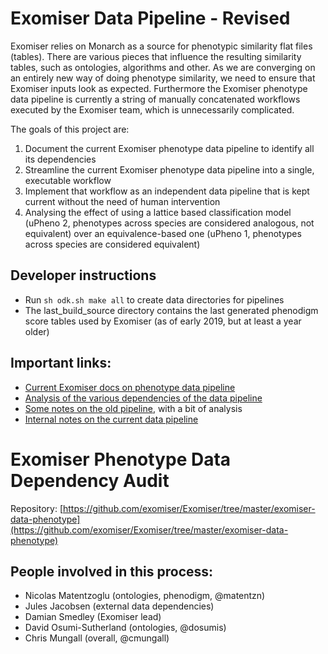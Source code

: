 # Exomiser Data Pipeline - Revised

Exomiser relies on Monarch as a source for phenotypic similarity flat files (tables). There are various pieces
that influence the resulting similarity tables, such as ontologies, algorithms and other. As we are converging on 
an entirely new way of doing phenotype similarity, we need to ensure that Exomiser inputs look as expected. Furthermore
the Exomiser phenotype data pipeline is currently a string of manually concatenated workflows executed by
the Exomiser team, which is unnecessarily complicated.

The goals of this project are:

1. Document the current Exomiser phenotype data pipeline to identify all its dependencies
2. Streamline the current Exomiser phenotype data pipeline into a single, executable workflow
3. Implement that workflow as an independent data pipeline that is kept current without the need of human intervention
4. Analysing the effect of using a lattice based classification model (uPheno 2, phenotypes across species are considered analogous, not equivalent) over an equivalence-based one (uPheno 1, phenotypes across species are considered equivalent)

## Developer instructions

- Run `sh odk.sh make all` to create data directories for pipelines
- The last_build_source directory contains the last generated phenodigm score tables used by Exomiser (as of early 2019, but at least a year older)

## Important links:

- [Current Exomiser docs on phenotype data pipeline](https://github.com/exomiser/Exomiser/tree/master/exomiser-data-phenotype)
- [Analysis of the various dependencies of the data pipeline](docs/data-dependencies.md)
- [Some notes on the old pipeline](docs/original-pipeline.md), with a bit of analysis
- [Internal notes on the current data pipeline](docs/meeting-notes.md)

# Exomiser Phenotype Data Dependency Audit

Repository: [https://github.com/exomiser/Exomiser/tree/master/exomiser-data-phenotype](https://github.com/exomiser/Exomiser/tree/master/exomiser-data-phenotype)

## People involved in this process:

* Nicolas Matentzoglu (ontologies, phenodigm, @matentzn)
* Jules Jacobsen (external data dependencies)
* Damian Smedley (Exomiser lead)
* David Osumi-Sutherland (ontologies, @dosumis)
* Chris Mungall (overall, @cmungall)

